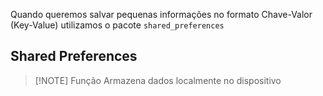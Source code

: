Quando queremos salvar pequenas informações no formato Chave-Valor (Key-Value)
utilizamos o pacote `shared_preferences`

## Shared Preferences 

> [!NOTE] Função
> Armazena dados localmente no dispositivo 
